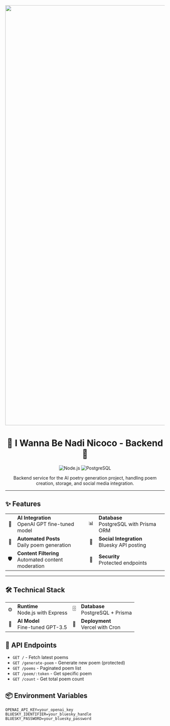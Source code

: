 <div align="center">
  <img width="1323" alt="Screenshot 2024-10-30 at 19 51 15" src="https://github.com/user-attachments/assets/13c3b3c3-7e20-4531-bb03-f28c00f90430">

  <h1>🤖 I Wanna Be Nadi Nicoco - Backend 🤖</h1>
  <p>
    <img src="https://img.shields.io/badge/Node.js-Express-green?style=for-the-badge&logo=node.js" alt="Node.js">
    <img src="https://img.shields.io/badge/Database-PostgreSQL-blue?style=for-the-badge&logo=postgresql" alt="PostgreSQL">
  </p>
  <p>Backend service for the AI poetry generation project, handling poem creation, storage, and social media integration.</p>
</div>

---

## ✨ Features

<div align="center">
  <table>
    <tr>
      <td align="center">🤖</td>
      <td><strong>AI Integration</strong><br/>OpenAI GPT fine-tuned model</td>
      <td align="center">📊</td>
      <td><strong>Database</strong><br/>PostgreSQL with Prisma ORM</td>
    </tr>
    <tr>
      <td align="center">🔄</td>
      <td><strong>Automated Posts</strong><br/>Daily poem generation</td>
      <td align="center">🔗</td>
      <td><strong>Social Integration</strong><br/>Bluesky API posting</td>
    </tr>
    <tr>
      <td align="center">🛡️</td>
      <td><strong>Content Filtering</strong><br/>Automated content moderation</td>
      <td align="center">🔑</td>
      <td><strong>Security</strong><br/>Protected endpoints</td>
    </tr>
  </table>
</div>

---

## 🛠️ Technical Stack

<div align="center">
  <table>
    <tr>
      <td align="center">⚙️</td>
      <td><strong>Runtime</strong><br/>Node.js with Express</td>
      <td align="center">🗄️</td>
      <td><strong>Database</strong><br/>PostgreSQL + Prisma</td>
    </tr>
    <tr>
      <td align="center">🤖</td>
      <td><strong>AI Model</strong><br/>Fine-tuned GPT-3.5</td>
      <td align="center">📡</td>
      <td><strong>Deployment</strong><br/>Vercel with Cron</td>
    </tr>
  </table>
</div>

## 🚀 API Endpoints

- `GET /` - Fetch latest poems
- `GET /generate-poem` - Generate new poem (protected)
- `GET /poems` - Paginated poem list
- `GET /poem/:token` - Get specific poem
- `GET /count` - Get total poem count

## 📦 Environment Variables

```env
OPENAI_API_KEY=your_openai_key
BLUESKY_IDENTIFIER=your_bluesky_handle
BLUESKY_PASSWORD=your_bluesky_password
```
